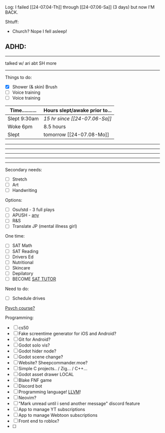 Log:
I failed [[24-07.04-Th]] through [[24-07.06-Sa]] (3 days) but now I'M BACK.

Shtuff:
- Church? Nope I fell asleep!

ADHD:
- 
---
talked w/ ari abt SH more

---
Things to do:
- [x] Shower (& skin) Brush
- [ ] Voice training
- [ ] Voice training

| Time........... | Hours slept/awake prior to... |
| --------------- | ----------------------------- |
| Slept 9:30am    | *15 hr since [[24-07.06-Sa]]* |
| Woke 6pm        | 8.5 hours                     |
| Slept           | tomorrow [[24-07.08-Mo]]      |

---

---

---

---

---
Secondary needs:
- [ ] Stretch
- [ ] Art
- [ ] Handwriting

Options:
- [ ] Osu!std - 3 full plays
- [ ] APUSH - [any](https://youtu.be/jqf_c9Pw8gs)
- [ ] R&S
- [ ] Translate JP (mental illness girl)

One time:
- [ ] SAT Math
- [ ] SAT Reading
- [ ] Drivers Ed
- [ ] Nutritional
- [ ] Skincare
- [ ] Depilatory
- [ ] BECOME [SAT TUTOR](https://schoolhouse.world/sat-bootcamp/tutor) 

Need to do:
- [ ] Schedule drives

[Psych course?](https://ea.asu.edu/courses/introduction-to-psychology-psy-101/) 

Programming:
- [ ] cs50
- [ ] Fake screentime generator for iOS and Android?
- [ ] Git for Android?
- [ ] Godot solo vis?
- [ ] Godot hider node?
- [ ] Godot scene change?
- [ ] Website? Sheepcommander.moe?
- [ ] Simple C projects.. / Zig... / C++...
- [ ] Godot asset drawer LOCAL
- [ ] Blake FNF game
- [ ] Discord bot
- [ ] Programming language! [LLVM](https://youtu.be/BT2Cv-Tjq7Q)! 
- [ ] Neovim?
- [ ] "Mark unread until i send another message" discord feature
- [ ] App to manage YT subscriptions
- [ ] App to manage Webtoon subscriptions
- [ ] Front end to roblox?
- [ ] 